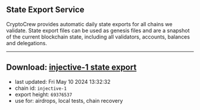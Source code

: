 ## State Export Service
CryptoCrew provides automatic daily state exports for all chains we validate. State export files can be used as genesis files and are a snapshot of the current blockchain state, including all validators, accounts, balances and delegations.

---
**Download: [injective-1 state export](https://dl-eu2.ccvalidators.com/SERVICE/injective/injective-1_export_69376537.json)**
---

- last updated: Fri May 10 2024 13:32:32
- chain id: `injective-1`
- export height: `69376537`
- use for: airdrops, local tests, chain recovery
